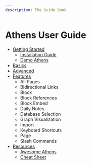 ```yaml
---
description: The Guide Book
---
```


# Athens User Guide

* [Getting Started](https://app.gitbook.com/@athensresearch/s/handbook/~/drafts/-MadkJHKI62xFwv8pLxV/v/main/community/athens-guide/getting-started)
  * [Installation Guide](https://app.gitbook.com/@athensresearch/s/handbook/~/drafts/-MadkJHKI62xFwv8pLxV/v/main/community/athens-guide/getting-started/installation-guide)
  * [Demo Athens](https://app.gitbook.com/@athensresearch/s/handbook/~/drafts/-MadkJHKI62xFwv8pLxV/v/main/community/athens-guide/getting-started/demo-athens)
* [Basics](https://app.gitbook.com/@athensresearch/s/handbook/~/drafts/-MadkJHKI62xFwv8pLxV/v/main/community/athens-guide/the-basics)
* [Advanced](https://app.gitbook.com/@athensresearch/s/handbook/~/drafts/-MadkJHKI62xFwv8pLxV/v/main/community/athens-guide/advanced-usage)
* [Features](https://app.gitbook.com/@athensresearch/s/handbook/~/drafts/-MadkJHKI62xFwv8pLxV/v/main/community/athens-guide/feature-list)
  * All Pages
  * Bidirectional Links
  * Block
  * Block References
  * Block Embed
  * Daily Notes
  * Database Selection
  * Graph Visualization
  * Import
  * Keyboard Shortcuts
  * Page
  * Slash Commands
* [Resources](https://app.gitbook.com/@athensresearch/s/handbook/~/drafts/-MadkJHKI62xFwv8pLxV/v/main/community/athens-guide/resources)
  * [Awesome Athens](https://app.gitbook.com/@athensresearch/s/handbook/~/drafts/-MadkJHKI62xFwv8pLxV/v/main/community/athens-guide/resources/awesome-athens)
  * [Cheat Sheet](https://app.gitbook.com/@athensresearch/s/handbook/~/drafts/-MadkJHKI62xFwv8pLxV/v/main/community/athens-guide/resources/cheat-sheet)

